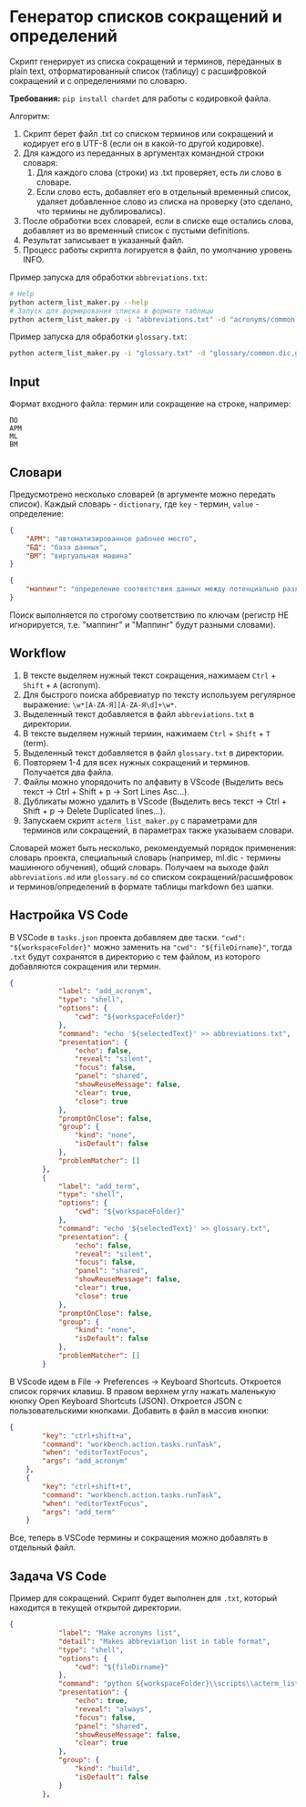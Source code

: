 # Генератор списков сокращений и определений

Скрипт генерирует из списка сокращений и терминов, переданных в plain text, отформатированный список (таблицу) с расшифровкой сокращений и с определениями по словарю.

**Требования:** `pip install chardet` для работы с кодировкой файла.  

Алгоритм:

1. Скрипт берет файл .txt со списком терминов или сокращений и кодирует его в UTF-8 (если он в какой-то другой кодировке).
2. Для каждого из переданных в аргументах командной строки словаря:
   1. Для каждого слова (строки) из .txt проверяет, есть ли слово в словаре.
   2. Если слово есть, добавляет его в отдельный временный список, удаляет добавленное слово из списка на проверку (это сделано, что термины не дублировались).
3. После обработки всех словарей, если в списке еще остались слова, добавляет из во временный список с пустыми definitions.
4. Результат записывает в указанный файл.
5. Процесс работы скрипта логируется в файл, по умолчанию уровень INFO.

Пример запуска для обработки `abbreviations.txt`:

```bash
# Help
python acterm_list_maker.py --help
# Запуск для формирования списка в формате таблицы
python acterm_list_maker.py -i "abbreviations.txt" -d "acronyms/common.dic" -o "abbreviations.md" -f gd
```

Пример запуска для обработки `glossary.txt`:

```bash
python acterm_list_maker.py -i "glossary.txt" -d "glossary/common.dic,glossary/ml.dic" -o "glossary.md" -f gd
```

## Input

Формат входного файла: термин или сокращение на строке, например:

```text
ПО
АРМ
ML
ВМ
```

## Словари

Предусмотрено несколько словарей (в аргументе можно передать список). Каждый словарь - `dictionary`, где `key` - термин, `value` - определение:

```json
{
    "АРМ": "автоматизированное рабочее место",
    "БД": "база данных",
    "ВМ": "виртуальная машина" 
}
```

```json
{
    "маппинг": "определение соответствия данных между потенциально различными семантиками одного объекта или разных объектов" 
}
```

Поиск выполняется по строгому соответствию по ключам (регистр НЕ игнорируется, т.е. "маппинг" и "Маппинг" будут разными словами).

## Workflow

1. В тексте выделяем нужный текст сокращения, нажимаем `Ctrl` + `Shift` + `A` (acronym).
2. Для быстрого поиска аббревиатур по тексту используем регулярное выражение: `\w*[A-ZА-Я][A-ZА-Я\d]+\w*`.
3. Выделенный текст добавляется в файл `abbreviations.txt` в директории.
4. В тексте выделяем нужный термин, нажимаем `Ctrl` + `Shift` + `T` (term).
5. Выделенный текст добавляется в файл `glossary.txt` в директории.
6. Повторяем 1-4 для всех нужных сокращений и терминов. Получается два файла.
7. Файлы можно упорядочить по алфавиту в VScode (Выделить весь текст -> Ctrl + Shift + p -> Sort Lines Asc...).
8. Дубликаты можно удалить в VScode (Выделить весь текст -> Ctrl + Shift + p -> Delete Duplicated lines...).
9. Запускаем скрипт `acterm_list_maker.py` с параметрами для терминов или сокращений, в параметрах также указываем словари.

Словарей может быть несколько, рекомендуемый порядок применения: словарь проекта, специальный словарь (например, ml.dic - термины машинного обучения), общий словарь.
Получаем на выходе файл `abbreviations.md` или `glossary.md` со списком сокращений/расшифровок и терминов/определений в формате таблицы markdown без шапки.

## Настройка VS Code

В VSCode в `tasks.json` проекта добавляем две таски.
`"cwd": "${workspaceFolder}"` можно заменить на `"cwd": "${fileDirname}"`, тогда `.txt` будут сохранятся в директорию с тем файлом, из которого добавляются сокращения или термин.

```json
{
            "label": "add_acronym",
            "type": "shell",
            "options": {
                "cwd": "${workspaceFolder}" 
            },
            "command": "echo '${selectedText}' >> abbreviations.txt",
            "presentation": {
                "echo": false,
                "reveal": "silent",
                "focus": false,
                "panel": "shared",
                "showReuseMessage": false,
                "clear": true,
                "close": true
            },
            "promptOnClose": false,
            "group": {
                "kind": "none",
                "isDefault": false
            },
            "problemMatcher": []
        },
        {
            "label": "add_term",
            "type": "shell",
            "options": {
                "cwd": "${workspaceFolder}" 
            },
            "command": "echo '${selectedText}' >> glossary.txt",
            "presentation": {
                "echo": false,
                "reveal": "silent",
                "focus": false,
                "panel": "shared",
                "showReuseMessage": false,
                "clear": true,
                "close": true
            },
            "promptOnClose": false,
            "group": {
                "kind": "none",
                "isDefault": false
            },
            "problemMatcher": []
        }
```

В VScode идем в File -> Preferences -> Keyboard Shortcuts. Откроется список горячих клавиш.
В правом верхнем углу нажать маленькую кнопку Open Keyboard Shortcuts (JSON).
Откроется JSON с пользовательскими кнопками. Добавить в файл в массив кнопки:

```json
{
        "key": "ctrl+shift+a",
        "command": "workbench.action.tasks.runTask",
        "when": "editorTextFocus",
        "args": "add_acronym" 
    },
    {
        "key": "ctrl+shift+t",
        "command": "workbench.action.tasks.runTask",
        "when": "editorTextFocus",
        "args": "add_term" 
    }
```

Все, теперь в VSCode термины и сокращения можно добавлять в отдельный файл.

## Задача VS Code

Пример для сокращений. Скрипт будет выполнен для `.txt`, который находится в текущей открытой директории.

```json
{
            "label": "Make acronyms list",
            "detail": "Makes abbreviation list in table format",
            "type": "shell",
            "options": {
                "cwd": "${fileDirname}"
            },
            "command": "python ${workspaceFolder}\\scripts\\acterm_list_maker.py -i ${fileDirname}\\abbreviations.txt -d \"${workspaceFolder}\\scripts\\acronyms\\common.dic\" -o abbreviations.md",
            "presentation": {
                "echo": true,
                "reveal": "always",
                "focus": false,
                "panel": "shared",
                "showReuseMessage": false,
                "clear": true
            },
            "group": {
                "kind": "build",
                "isDefault": false
            }
        },
```
